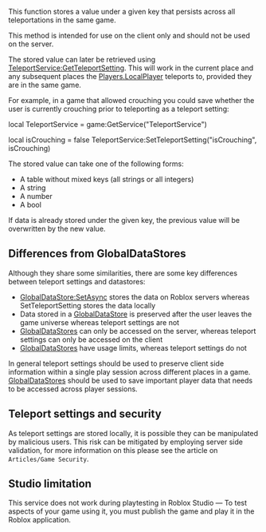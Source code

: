 This function stores a value under a given key that persists across all teleportations in the same game.

This method is intended for use on the client only and should not be used on the server.

The stored value can later be retrieved using [TeleportService:GetTeleportSetting](https://developer.roblox.com/en-us/api-reference/function/TeleportService/GetTeleportSetting). This will work in the current place and any subsequent places the [Players.LocalPlayer](https://developer.roblox.com/en-us/api-reference/property/Players/LocalPlayer) teleports to, provided they are in the same game.

For example, in a game that allowed crouching you could save whether the user is currently crouching prior to teleporting as a teleport setting:

local TeleportService = game:GetService("TeleportService")

local isCrouching = false
TeleportService:SetTeleportSetting("isCrouching", isCrouching)

The stored value can take one of the following forms:

*   A table without mixed keys (all strings or all integers)
*   A string
*   A number
*   A bool

If data is already stored under the given key, the previous value will be overwritten by the new value.

Differences from GlobalDataStores
---------------------------------

Although they share some similarities, there are some key differences between teleport settings and datastores:

*   [GlobalDataStore:SetAsync](https://developer.roblox.com/en-us/api-reference/function/GlobalDataStore/SetAsync) stores the data on Roblox servers whereas SetTeleportSetting stores the data locally
*   Data stored in a [GlobalDataStore](https://developer.roblox.com/en-us/api-reference/class/GlobalDataStore) is preserved after the user leaves the game universe whereas teleport settings are not
*   [GlobalDataStores](https://developer.roblox.com/en-us/api-reference/class/GlobalDataStore) can only be accessed on the server, whereas teleport settings can only be accessed on the client
*   [GlobalDataStores](https://developer.roblox.com/en-us/api-reference/class/GlobalDataStore) have usage limits, whereas teleport settings do not

In general teleport settings should be used to preserve client side information within a single play session across different places in a game. [GlobalDataStores](https://developer.roblox.com/en-us/api-reference/class/GlobalDataStore) should be used to save important player data that needs to be accessed across player sessions.

Teleport settings and security
------------------------------

As teleport settings are stored locally, it is possible they can be manipulated by malicious users. This risk can be mitigated by employing server side validation, for more information on this please see the article on `Articles/Game Security`.

Studio limitation
-----------------

This service does not work during playtesting in Roblox Studio — To test aspects of your game using it, you must publish the game and play it in the Roblox application.